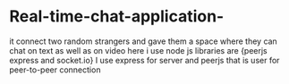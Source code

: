 # Real-time-chat-application-
it connect two random strangers and gave them a space where they can chat on text as well as on video
here i use node js libraries are {peerjs express and socket.io}
I use express for server and peerjs that is user for peer-to-peer connection
